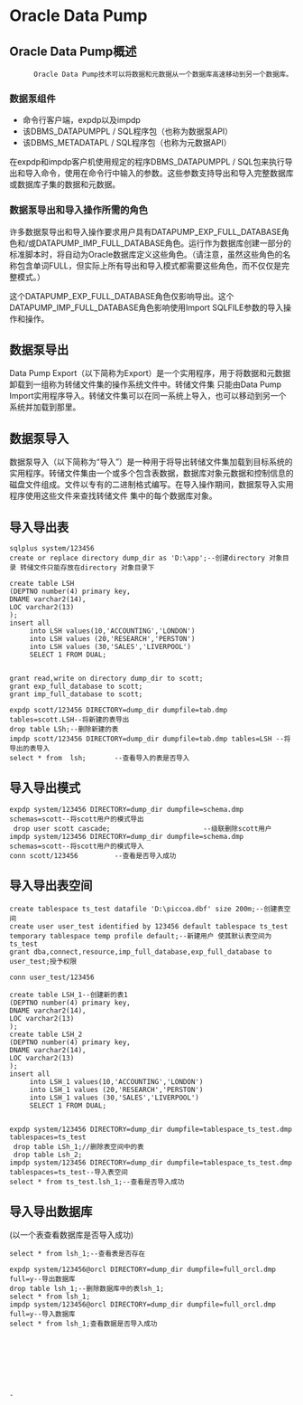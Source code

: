 #                   Oracle Data Pump
##     Oracle Data Pump概述

          Oracle Data Pump技术可以将数据和元数据从一个数据库高速移动到另一个数据库。
### 数据泵组件
* 命令行客户端，expdp以及impdp
* 该DBMS_DATAPUMPPL / SQL程序包（也称为数据泵API）
* 该DBMS_METADATAPL / SQL程序包（也称为元数据API）

在expdp和impdp客户机使用规定的程序DBMS_DATAPUMPPL / SQL包来执行导出和导入命令，使用在命令行中输入的参数。这些参数支持导出和导入完整数据库或数据库子集的数据和元数据。
### 数据泵导出和导入操作所需的角色

许多数据泵导出和导入操作要求用户具有DATAPUMP_EXP_FULL_DATABASE角色和/或DATAPUMP_IMP_FULL_DATABASE角色。运行作为数据库创建一部分的标准脚本时，将自动为Oracle数据库定义这些角色。（请注意，虽然这些角色的名称包含单词FULL，但实际上所有导出和导入模式都需要这些角色，而不仅仅是完整模式。）

这个DATAPUMP_EXP_FULL_DATABASE角色仅影响导出。这个DATAPUMP_IMP_FULL_DATABASE角色影响使用Import SQLFILE参数的导入操作和操作。


## 数据泵导出
Data Pump Export（以下简称为Export）是一个实用程序，用于将数据和元数据卸载到一组称为转储文件集的操作系统文件中。转储文件集
只能由Data Pump Import实用程序导入。转储文件集可以在同一系统上导入，也可以移动到另一个系统并加载到那里。
## 数据泵导入
数据泵导入（以下简称为“导入”）是一种用于将导出转储文件集加载到目标系统的实用程序。转储文件集由一个或多个包含表数据，数据库对象元数据和控制信息的磁盘文件组成。文件以专有的二进制格式编写。在导入操作期间，数据泵导入实用程序使用这些文件来查找转储文件
集中的每个数据库对象。
## 导入导出表
```
sqlplus system/123456 
create or replace directory dump_dir as 'D:\app';--创建directory 对象目录 转储文件只能存放在directory 对象目录下
 
create table LSH
(DEPTNO number(4) primary key,
DNAME varchar2(14),
LOC varchar2(13)
);
insert all  
     into LSH values(10,'ACCOUNTING','LONDON')
     into LSH values (20,'RESEARCH','PERSTON')
     into LSH values (30,'SALES','LIVERPOOL')
     SELECT 1 FROM DUAL;
  

grant read,write on directory dump_dir to scott;
grant exp_full_database to scott;
grant imp_full_database to scott;

expdp scott/123456 DIRECTORY=dump_dir dumpfile=tab.dmp tables=scott.LSH--将新建的表导出
drop table LSh;--删除新建的表
impdp scott/123456 DIRECTORY=dump_dir dumpfile=tab.dmp tables=LSH --将导出的表导入
select * from  lsh;       --查看导入的表是否导入
```

## 导入导出模式
```
expdp system/123456 DIRECTORY=dump_dir dumpfile=schema.dmp schemas=scott--将scott用户的模式导出
 drop user scott cascade;                       --级联删除scott用户
impdp system/123456 DIRECTORY=dump_dir dumpfile=schema.dmp schemas=scott--将scott用户的模式导入
conn scott/123456         --查看是否导入成功
 ```

## 导入导出表空间
```
create tablespace ts_test datafile 'D:\piccoa.dbf' size 200m;--创建表空间
create user user_test identified by 123456 default tablespace ts_test temporary tablespace temp profile default;--新建用户 使其默认表空间为ts_test
grant dba,connect,resource,imp_full_database,exp_full_database to user_test;授予权限

conn user_test/123456

create table LSH_1--创建新的表1
(DEPTNO number(4) primary key,
DNAME varchar2(14),
LOC varchar2(13)
);
create table LSH_2
(DEPTNO number(4) primary key,
DNAME varchar2(14),
LOC varchar2(13)
);
insert all  
     into LSH_1 values(10,'ACCOUNTING','LONDON')
     into LSH_1 values (20,'RESEARCH','PERSTON')
     into LSH_1 values (30,'SALES','LIVERPOOL')
     SELECT 1 FROM DUAL;


expdp system/123456 DIRECTORY=dump_dir dumpfile=tablespace_ts_test.dmp tablespaces=ts_test
 drop table LSh_1;//删除表空间中的表
 drop table Lsh_2;
impdp system/123456 DIRECTORY=dump_dir dumpfile=tablespace_ts_test.dmp tablespaces=ts_test--导入表空间
select * from ts_test.lsh_1;--查看是否导入成功
```
## 导入导出数据库
(以一个表查看数据库是否导入成功)

```
select * from lsh_1;--查看表是否存在

expdp system/123456@orcl DIRECTORY=dump_dir dumpfile=full_orcl.dmp full=y--导出数据库
drop table lsh_1;--删除数据库中的表lsh_1;
select * from lsh_1;
impdp system/123456@orcl DIRECTORY=dump_dir dumpfile=full_orcl.dmp full=y--导入数据库
select * from lsh_1;查看数据是否导入成功








-
